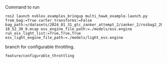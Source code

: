 
Command to run
```
ros2 launch nvblox_examples_bringup multi_hawk_example.launch.py from_bag:=True carter_transforms:=False bag_path:=/datasets/2024_01_31_gtc_zanker_attempt_2/zanker_2/rosbag2_2024_01_30-18_52_30_0.mcap ess_engine_file_path:=./models/ess.engine run_ess_light_list:=True,True,True ess_light_engine_file_path:=./models/light_ess.engine
```


branch for configurable throttling.
```
feature/configurable_throttling
```
